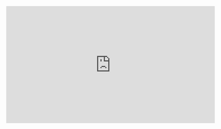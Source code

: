 <iframe width="560" height="315" src="https://www.youtube.com/embed/tbrrROgmMKs" frameborder="0" allowfullscreen></iframe>

